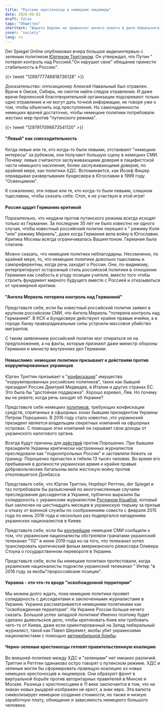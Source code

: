 ```yaml
---
title: "Русские крестоносцы и немецкие лицемеры"
date: 2020-09-02
draft: false
tags: "Общество"
shorttext: "Шарите Берлин не привносит ничего нового в дело Навального, но немецкие СМИ и политики гудят без доказательств. Лицемеры-ля-ви!"
cover: "society"
lang: ru
---
```


Der Spiegel Online опубликовал вчера большое видеоинтервью с зеленым политиком [Юргеном Триттином](https://www.spiegel.de/politik/ausland/spitzengespraech-juergen-trittin-gruene-ueber-den-alexej-nawalny-russland-und-belarus-a-58725455-d6e8-41b2-8310-89cdf9a9c211 "Muss Putin bestraft werden, Herr Trittin?"). Он утверждал, что Путин " потерял контроль над Россией."Он нарушил свое" обещание принести стабильность в Россию".

{{< tweet "1299777746818736128" >}}

Доказательство: оппозиционер Алексей Навальный был отравлен. Врачи в Омске, Сибирь, не смогли найти следов отравления. И даже врачи берлинской благотворительной организации подозревают только одно отравление и не могут дать точной информации, не говоря уже о том, чтобы объяснить ход преступления. Но самонадеянности немецких врачей достаточно, чтобы немецкие политики потребовали жестких мер против "путинского режима".

{{< tweet "1297917098673541120" >}}

#### "Левый" как снисходительность

Когда левые или те, кто когда-то были левыми, отстаивают "немецкие интересы" за рубежом, они получают большую сцену в немецких СМИ. Почему: левые считаются заслуживающими доверия в пацифистской части немецкого населения, более заслуживающими доверия, по крайней мере, как политики ХДС. Вспоминается, как Йозеф Фишер оправдывал развертывание бундесвера в Югославии в 1999 году "Освенцимом".

К сожалению, эти левые или те, кто когда-то были левыми, слишком тщеславны, чтобы сказать себе: Стоп, я не участвую в этой игре!

#### Россия щадит Германию критикой

Поразительно, что неудачи против путинского режима всегда исходят только из Германии. За последние 30 лет не было известно ни одного случая, чтобы известный российский политик перешел к " режиму Коля "или" режиму Меркель", даже когда Германия вела войну в Югославии. Критика Москвы всегда ограничивалась Вашингтоном. Германия была спасена.

Можно сказать, что немецкие политики неблагодарны. Несомненно, по крайней мере, то, что немецкие политики довольно тщеславны и самореферентны, когда речь заходит о России. Они, по-видимому, интерпретируют осторожный стиль российской политики в отношении Германии как слабость в угоду позиции учителя, вместо того чтобы строить фундамент мирного будущего вместе с Россией и отказываться от чрезмерной критики.

#### "Ангела Меркель потеряла контроль над Германией"

Представьте себе, если бы известный российский политик заявил в крупном российском СМИ, что Ангела Меркель "потеряла контроль над Германией". В КСК и Бундесвере действуют крайне правые ячейки, а в городе Ханау праворадикальные силы устроили массовое убийство мигрантов.

С таким заявлением российский политик мог опираться не на предположения, а на факты, которые признают даже министр обороны Германии и министр внутренних дел Германии.

#### Немыслимо: немецкие политики призывают к действиям против коррумпированных украинцев

Юрген Триттин призывает к "[конфискации](https://www.heise.de/tp/features/Panama-Papers-Ukrainische-Ultranationalisten-fordern-Amtsenthebung-von-Poroschenko-3379441.html "Ukrainische Ultranationalisten fordern Amtsenthebung von Poroschenko")" имущества "коррумпированных российских политиков", таких как бывший президент России Дмитрий Медведев, в Италии и других странах ЕС. Это была бы "достойная поддержка". Хорошо взревел, Лев. Но почему вы не ревете, когда речь заходит об Украине?

Представьте себе немецких [политиков](https://www.heise.de/tp/features/Ukraine-Journalisten-fliehen-ins-Ausland-3959149.html "Ukraine: Journalisten fliehen ins Ausland"), требующих конфискации средств, спрятанных в офшорных зонах бывшим президентом Украины Петром Порошенко. В 2016 году стало известно ,что украинский президент является владельцем секретных компаний на офшорных островах. С помощью этих компаний он скрывает свои доходы от украинского налогового органа.

Всегда будут причины для [действий](https://de.connection-ev.org/article-2276 "Appell für die Freilassung von Ruslan Kotsaba") против Порошенко. При бывшем президенте Украины критически настроенных журналистов преследовали как "подконтрольных России" и заставляли бежать за границу. Порошенко причастен к гибели 13 тысяч человек. Во время его пребывания в должности украинская армия и крайне правые добровольческие батальоны вели жестокую войну против отколовшегося Донбасса.

Представьте себе, что Юрген Триттин, Норберт Реттген, der Spiegel и таз потребовали бы разъяснений по многочисленным случаям преследования диссидентов в Украине, публично выразили бы солидарность с украинским журналистом [Русланом Коцабой](https://www.heise.de/tp/features/Kiewer-Fernsehsender-112-mit-Granaten-beschossen-4469652.html "Kiewer Fernsehsender 112 mit Granaten beschossen"), который был заключен на шестнадцать месяцев в украинскую тюрьму за призыв к отказу от военной службы по соображениям совести с февраля 2015 года по июнь 2016 года и несколько раз подвергался нападениям украинских националистов в Киеве.

Представьте себе, если бы [крупнейшие](https://www.heise.de/tp/features/Kiewer-Fernseh-Kanal-Inter-wegen-Russlandfreundlichkeit-in-Brand-gesteckt-3314389.html "Kiewer Fernseh-Kanal Inter wegen 'Russlandfreundlichkeit' in Brand gesteckt") немецкие СМИ сообщили о том, что украинские националисты обстреляли гранатами украинский телеканал "112" в июне 2019 года из-за того, что телеканал хотел транслировать критический фильм американского режиссера Оливера Стоуна о государственном перевороте в Украине.

Представьте себе, если бы немецкие политики протестовали, когда украинские националисты подожгли украинский телеканал " Интер "в 2016 году за якобы"пророссийские позиции".

#### Украина - это что-то вроде "освобожденной территории"

Мы можем долго ждать, пока немецкие политики проявят солидарность с диссидентами и заключенными журналистами в Украине. Украина рассматривается немецкими политиками как "освобожденная территория". На Украине России больше нечего сказать. Большой успех западной политики! Именно поэтому будет сделано дьявольское дело, чтобы критиковать Киев или требовать чего-то от Киева, даже если ориентированный на Запад либеральный журналист, такой как Павел Шеремет, якобы убит украинскими националистами с помощью [автомобильной бомбы](https://www.heise.de/tp/features/Ukraine-Fuenf-Rechtsradikale-wegen-Mord-an-dem-Journalisten-Scheremet-verhaftet-4615470.html "Ukraine: Fünf Rechtsradikale wegen Mord an dem Journalisten Scheremet verhaftet").

#### Черно-зеленые крестоносцы готовят правительственную коалицию

Во внешней политике между ХДС и "зелеными" нет никаких различий. Триттин и Реттген одинаково остро говорят о путинском режиме. ХДС и зеленые могли бы сформировать правящую коалицию из новых немецких крестоносцев и лицемеров. Они образуют фронт в виртуальной борьбе против авторитарных правителей в Минске и Москве. Разница с крестоносцами в 11 веке заключается в том, что на знаках новых рыцарей изображен не крест, а знак евро. Эта валюта символизирует немецкое создание стоимости, но также и низкую заработную плату, обнищание и зависимость немецкого большого человека.
